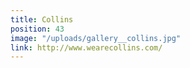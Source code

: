 ```yaml
---
title: Collins
position: 43
image: "/uploads/gallery__collins.jpg"
link: http://www.wearecollins.com/
---
```


